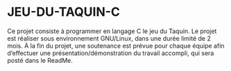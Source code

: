 # JEU-DU-TAQUIN-C
Ce projet consiste à programmer en langage C le jeu du Taquin. Le projet est réaliser sous environnement GNU/Linux, dans une durée limité de 2 mois. À la fin du projet, une soutenance est prévue pour chaque équipe afin d’effectuer une présentation/démonstration du travail accompli, qui sera posté dans le ReadMe.
